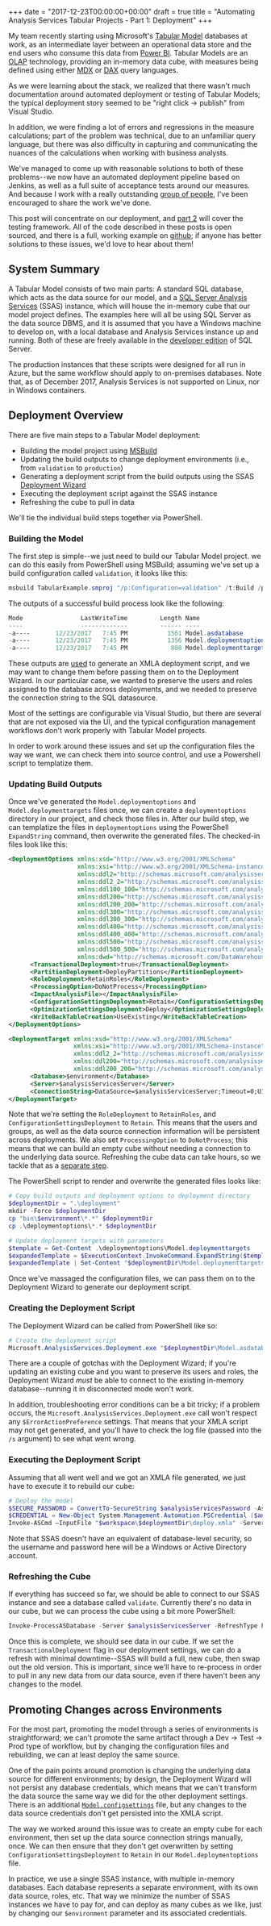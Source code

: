 +++
date = "2017-12-23T00:00:00+00:00"
draft = true 
title = "Automating Analysis Services Tabular Projects - Part 1: Deployment"
+++

My team recently starting using Microsoft's [Tabular Model](https://docs.microsoft.com/en-us/sql/analysis-services/tabular-models/tabular-models-ssas) databases at work, as an intermediate layer between an operational data store and the end users who consume this data from [Power BI](https://powerbi.microsoft.com).  Tabular Models are an [OLAP](https://en.wikipedia.org/wiki/Online_analytical_processing) technology, providing an in-memory data cube, with measures being defined using either [MDX](https://en.wikipedia.org/wiki/MultiDimensional_eXpressions) or [DAX](https://en.wikipedia.org/wiki/Data_analysis_expressions) query languages.

As we were learning about the stack, we realized that there wasn't much documentation around automated deployment or testing of Tabular Models; the typical deployment story seemed to be "right click -> publish" from Visual Studio.

In addition, we were finding a lot of errors and regressions in the measure calculations; part of the problem was technical, due to an unfamiliar query language, but there was also difficulty in capturing and communicating the nuances of the calculations when working with business analysts.

We've managed to come up with reasonable solutions to both of these problems--we now have an automated deployment pipeline based on Jenkins, as well as a full suite of acceptance tests around our measures.  And because I work with a really outstanding [group of people](https://www.proactivedigitalinsights.com/our-shared-culture), I've been encouraged to share the work we've done.  

This post will concentrate on our deployment, and [part 2](/post/analysis-services-2-testing) will cover the testing framework.  All of the code described in these posts is open sourced, and there is a full, working example on [github](https://github.com/lobsteropteryx/tabularexample); if anyone has better solutions to these issues, we'd love to hear about them!

## System Summary

A Tabular Model consists of two main parts:  A standard SQL database, which acts as the data source for our model, and a [SQL Server Analysis Services](https://docs.microsoft.com/en-us/sql/analysis-services/analysis-services) (SSAS) instance, which will house the in-memory cube that our model project defines.  The examples here will all be using SQL Server as the data source DBMS, and it is assumed that you have a Windows machine to develop on, with a local database and Analysis Services instance up and running.  Both of these are freely available in the [developer edition](https://www.microsoft.com/en-us/sql-server/sql-server-downloads) of SQL Server.

The production instances that these scripts were designed for all run in Azure, but the same workflow should apply to on-premises databases.  Note that, as of December 2017, Analysis Services is not supported on Linux, nor in Windows containers.

## Deployment Overview

There are five main steps to a Tabular Model deployment:

* Building the model project using [MSBuild](https://github.com/Microsoft/msbuild)
* Updating the build outputs to change deployment environments (i.e., from `validation` to `production`)
* Generating a deployment script from the build outputs using the SSAS [Deployment Wizard](https://docs.microsoft.com/en-us/sql/analysis-services/multidimensional-models/deploy-model-solutions-using-the-deployment-wizard)
* Executing the deployment script against the SSAS instance 
* Refreshing the cube to pull in data

We'll tie the individual build steps together via PowerShell.

### Building the Model

The first step is simple--we just need to build our Tabular Model project.  we can do this easily from PowerShell using MSBuild; assuming we've set up a build configuration called `validation`, it looks like this:

```PowerShell
msbuild TabularExample.smproj "/p:Configuration=validation" /t:Build /p:VisualStudioVersion=14.0
```

The outputs of a successful build process look like the following:

```PowerShell
Mode                LastWriteTime         Length Name
----                -------------         ------ ----
-a----       12/23/2017   7:45 PM           1561 Model.asdatabase
-a----       12/23/2017   7:45 PM           1356 Model.deploymentoptions
-a----       12/23/2017   7:45 PM            808 Model.deploymenttargets
```

These outputs are [used](https://docs.microsoft.com/en-us/sql/analysis-services/multidimensional-models/deploy-model-solutions-using-the-deployment-wizard) to generate an XMLA deployment script, and we may want to change them before passing them on to the Deployment Wizard.  In our particular case, we wanted to preserve the users and roles assigned to the database across deployments, and we needed to preserve the connection string to the SQL datasource.  

Most of the settings are configurable via Visual Studio, but there are several that are not exposed via the UI, and the typical configuration management workflows don't work properly with Tabular Model projects.

In order to work around these issues and set up the configuration files the way we want, we can check them into source control, and use a Powershell script to templatize them.

### Updating Build Outputs

Once we've generated the `Model.deploymentoptions` and `Model.deploymenttargets` files once, we can create a `deploymentoptions` directory in our project, and check those files in.  After our build step, we can templatize the files in `deploymentoptions` using the PowerShell `ExpandString` command, then overwrite the generated files.  The checked-in files look like this:

```xml
<DeploymentOptions xmlns:xsd="http://www.w3.org/2001/XMLSchema" 
                   xmlns:xsi="http://www.w3.org/2001/XMLSchema-instance" 
                   xmlns:ddl2="http://schemas.microsoft.com/analysisservices/2003/engine/2" 
                   xmlns:ddl2_2="http://schemas.microsoft.com/analysisservices/2003/engine/2/2" 
                   xmlns:ddl100_100="http://schemas.microsoft.com/analysisservices/2008/engine/100/100" 
                   xmlns:ddl200="http://schemas.microsoft.com/analysisservices/2010/engine/200" 
                   xmlns:ddl200_200="http://schemas.microsoft.com/analysisservices/2010/engine/200/200" 
                   xmlns:ddl300="http://schemas.microsoft.com/analysisservices/2011/engine/300" 
                   xmlns:ddl300_300="http://schemas.microsoft.com/analysisservices/2011/engine/300/300" 
                   xmlns:ddl400="http://schemas.microsoft.com/analysisservices/2012/engine/400" 
                   xmlns:ddl400_400="http://schemas.microsoft.com/analysisservices/2012/engine/400/400" 
                   xmlns:ddl500="http://schemas.microsoft.com/analysisservices/2013/engine/500" 
                   xmlns:ddl500_500="http://schemas.microsoft.com/analysisservices/2013/engine/500/500" 
                   xmlns:dwd="http://schemas.microsoft.com/DataWarehouse/Designer/1.0">
      <TransactionalDeployment>true</TransactionalDeployment>
      <PartitionDeployment>DeployPartitions</PartitionDeployment>
      <RoleDeployment>RetainRoles</RoleDeployment>
      <ProcessingOption>DoNotProcess</ProcessingOption>
      <ImpactAnalysisFile></ImpactAnalysisFile>
      <ConfigurationSettingsDeployment>Retain</ConfigurationSettingsDeployment>
      <OptimizationSettingsDeployment>Deploy</OptimizationSettingsDeployment>
      <WriteBackTableCreation>UseExisting</WriteBackTableCreation>
</DeploymentOptions>
```

```xml
<DeploymentTarget xmlns:xsd="http://www.w3.org/2001/XMLSchema"
                  xmlns:xsi="http://www.w3.org/2001/XMLSchema-instance" xmlns:ddl2="http://schemas.microsoft.com/analysisservices/2003/engine/2"
                  xmlns:ddl2_2="http://schemas.microsoft.com/analysisservices/2003/engine/2/2" xmlns:ddl100_100="http://schemas.microsoft.com/analysisservices/2008/engine/100/100"
                  xmlns:ddl200="http://schemas.microsoft.com/analysisservices/2010/engine/200" 
                  xmlns:ddl200_200="http://schemas.microsoft.com/analysisservices/2010/engine/200/200">
      <Database>$environment</Database>
      <Server>$analysisServicesServer</Server>
      <ConnectionString>DataSource=$analysisServicesServer;Timeout=0;UID=$analysisServicesUsername;Password=$analysisServicesPassword;</ConnectionString>
</DeploymentTarget>
```

Note that we're setting the `RoleDeployment` to `RetainRoles`, and `ConfigurationSettingsDeployment` to `Retain`.  This means that the users and groups, as well as the data source connection information will be persistent across deployments.  We also set `ProcessingOption` to `DoNotProcess`; this means that we can build an empty cube without needing a connection to the underlying data source.  Refreshing the cube data can take hours, so we tackle that as a [separate step](#refreshing-the-cube). 

The PowerShell script to render and overwrite the generated files looks like:

```powershell
# Copy build outputs and deployment options to deployment directory
$deploymentDir = ".\deployment"
mkdir -Force $deploymentDir
cp "bin\$environment\*.*" $deploymentDir
cp .\deploymentoptions\*.* $deploymentDir

# Update deployment targets with parameters
$template = Get-Content .\deploymentoptions\Model.deploymenttargets
$expandedTemplate = $ExecutionContext.InvokeCommand.ExpandString($template)
$expandedTemplate | Set-Content "$deploymentDir\Model.deploymenttargets"
```

Once we've massaged the configuration files, we can pass them on to the Deployment Wizard to generate our deployment script.

### Creating the Deployment Script

The Deployment Wizard can be called from PowerShell like so:

```powershell
# Create the deployment script
Microsoft.AnalysisServices.Deployment.exe "$deploymentDir\Model.asdatabase" /s:"$deploymentDir\deploy.log" /o:"$deploymentDir\deploy.xmla" | Out-Default
```

There are a couple of gotchas with the Deployment Wizard; if you're updating an existing cube and you want to preserve its users and roles, the Deployment Wizard _must_ be able to connect to the existing in-memory database--running it in disconnected mode won't work.

In addition, troubleshooting error conditions can be a bit tricky; if a problem occurs, the `Microsoft.AnalysisServices.Deployment.exe` call won't respect any `$ErrorActionPreference` settings.  That means that your XMLA script may not get generated, and you'll have to check the log file (passed into the `/s` argument) to see what went wrong.

### Executing the Deployment Script

Assuming that all went well and we got an XMLA file generated, we just have to execute it to rebuild our cube:

```powershell
# Deploy the model
$SECURE_PASSWORD = ConvertTo-SecureString $analysisServicesPassword -AsPlainText -Force
$CREDENTIAL = New-Object System.Management.Automation.PSCredential ($analysisServicesUsername, $SECURE_PASSWORD)
Invoke-ASCmd –InputFile "$workspace\$deploymentDir\deploy.xmla" -Server $analysisServicesServer -Credential $CREDENTIAL
```

Note that SSAS doesn't have an equivalent of database-level security, so the username and password here will be a Windows or Active Directory account.

### Refreshing the Cube

If everything has succeed so far, we should be able to connect to our SSAS instance and see a database called `validate`.  Currently there's no data in our cube, but we can process the cube using a bit more PowerShell:

```powershell
Invoke-ProcessASDatabase -Server $analysisServicesServer -RefreshType Full -DatabaseName "$environment" -Credential $CREDENTIAL
```

Once this is complete, we should see data in our cube.  If we set the `TransactionalDeployment` flag in our deployment settings, we can do a refresh with minimal downtime--SSAS will build a full, new cube, then swap out the old version.  This is important, since we'll have to re-process in order to pull in any new data from our data source, even if there haven't been any changes to the model.

## Promoting Changes across  Environments

For the most part, promoting the model through a series of environments is straightforward; we can't promote the same artifact through a Dev -> Test -> Prod type of workflow, but by changing the configuration files and rebuilding, we can at least deploy the same source.

One of the pain points around promotion is changing the underlying data source for different environments; by design, the Deployment Wizard will not persist any database credentials, which means that we can't transform the data source the same way we did for the other deployment settings.  There is an additional [`Model.configsettings`](https://docs.microsoft.com/en-us/sql/analysis-services/multidimensional-models/deployment-script-files-solution-deployment-config-settings) file, but any changes to the data source credentials don't get persisted into the XMLA script.

The way we worked around this issue was to create an empty cube for each environment, then set up the data source connection strings manually, once.  We can then ensure that they don't get overwritten by setting `ConfigurationSettingsDeployment` to `Retain` in our `Model.deploymentoptions` file.

In practice, we use a single SSAS instance, with multiple in-memory databases.  Each database represents a separate environment, with its own data source, roles, etc.  That way we minimize the number of SSAS instances we have to pay for, and can deploy as many cubes as we like, just by changing our `$environment` parameter and its associated credentials.




